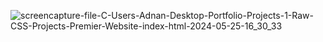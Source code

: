 ![screencapture-file-C-Users-Adnan-Desktop-Portfolio-Projects-1-Raw-CSS-Projects-Premier-Website-index-html-2024-05-25-16_30_33](https://github.com/Nur-Adnan/Premier-Website/assets/56475820/c8ad1e58-4a56-4710-9c70-6d847e2449ab)
